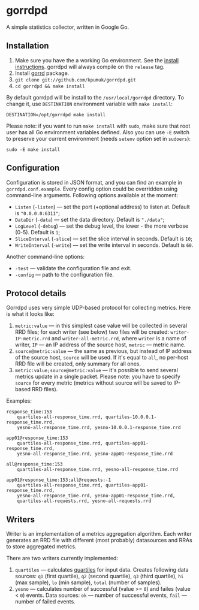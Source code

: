 # gorrdpd

A simple statistics collector, written in Google Go.

## Installation

1. Make sure you have the a working Go environment. See the [install instructions](http://golang.org/doc/install.html). gorrdpd will always compile on the `release` tag.
2. Install [gorrd](http://github.com/kpumuk/gorrd) package.
2. `git clone git://github.com/kpumuk/gorrdpd.git`
3. `cd gorrdpd && make install`

By default gorrdpd will be install to the `/usr/local/gorrdpd` directory. To change it, use `DESTINATION` environment variable with `make install`:

    DESTINATION=/opt/gorrdpd make install

Please note: if you want to run `make install` with `sudo`, make sure that root user has all Go environment variables defined. Also you can use `-E` switch to preserve your current environment (needs `setenv` option set in `sudoers`):

    sudo -E make install

## Configuration

Configuration is stored in JSON format, and you can find an example in `gorrdpd.conf.example`. Every config option could be overridden using command-line arguments. Following options available at the moment:

* `Listen` (`-listen`) — set the port (+optional address) to listen at. Default is `"0.0.0.0:6311"`;
* `DataDir` (`-data`) — set the data directory. Default is `"./data"`;
* `LogLevel` (`-debug`) — set the debug level, the lower - the more verbose (0-5). Default is `1`;
* `SliceInterval` (`-slice`) — set the slice interval in seconds. Default is `10`;
* `WriteInterval` (`-write`) — set the write interval in seconds. Default is `60`.

Another command-line options:

* `-test` — validate the configuration file and exit.
* `-config` — path to the configuration file.

## Protocol details

Gorrdpd uses very simple UDP-based protocol for collecting metrics. Here is what it looks like:

1. `metric:value` — in this simplest case value will be collected in several RRD files; for each writer (see below) two files will be created: `writer-IP-metric.rrd` and `writer-all-metric.rrd`, where `writer` is a name of writer, `IP` — an IP address of the source host, `metric` — metric name.
2. `source@metric:value` — the same as previous, but instead of IP address of the source host, `source` will be used. If it's equal to `all`, no per-host RRD file will be created, only summary for all ones.
3. `metric:value;source@metric:value` — it's possible to send several metrics update in a single packet. Please note: you have to specify `source` for every metric (metrics without source will be saved to IP-based RRD files).

Examples:

    response_time:153
        quartiles-all-response_time.rrd, quartiles-10.0.0.1-response_time.rrd,
        yesno-all-response_time.rrd, yesno-10.0.0.1-response_time.rrd

    app01@response_time:153
        quartiles-all-response_time.rrd, quartiles-app01-response_time.rrd,
        yesno-all-response_time.rrd, yesno-app01-response_time.rrd

    all@response_time:153
        quartiles-all-response_time.rrd, yesno-all-response_time.rrd

    app01@response_time:153;all@requests:-1
        quartiles-all-response_time.rrd, quartiles-app01-response_time.rrd,
        yesno-all-response_time.rrd, yesno-app01-response_time.rrd,
        quartiles-all-requests.rrd, yesno-all-requests.rrd

## Writers

Writer is an implementation of a metrics aggregation algorithm. Each writer generates an RRD file with different (most probably) datasources and RRAs to store aggregated metrics.

There are two writers currently implemented:

1. `quartiles` — calculates [quartiles](http://en.wikipedia.org/wiki/Quartile) for input data. Creates following data sources: `q1` (first quartile), `q2` (second quartile), `q3` (third quartile), `hi` (max sample), `lo` (min sample), `total` (number of samples).
2. `yesno` — calculates number of successful (value >= `0`) and failes (value < `0`) events. Data sources: `ok` — number of successful events, `fail` — number of failed events.
